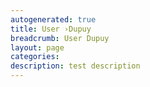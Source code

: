 ```yaml
---
autogenerated: true
title: User ›Dupuy
breadcrumb: User Dupuy
layout: page
categories: 
description: test description
---
```


